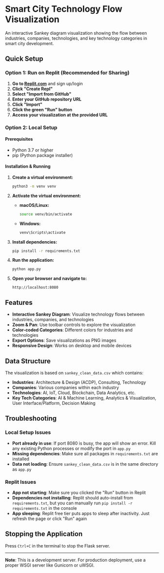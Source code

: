 # Smart City Technology Flow Visualization

An interactive Sankey diagram visualization showing the flow between industries, companies, technologies, and key technology categories in smart city development.

## Quick Setup

### Option 1: Run on Replit (Recommended for Sharing)

1. **Go to [Replit.com](https://replit.com)** and sign up/login
2. **Click "Create Repl"**
3. **Select "Import from GitHub"**
4. **Enter your GitHub repository URL**
5. **Click "Import"**
6. **Click the green "Run" button**
7. **Access your visualization at the provided URL**

### Option 2: Local Setup

#### Prerequisites
- Python 3.7 or higher
- pip (Python package installer)

#### Installation & Running

1. **Create a virtual environment:**
   ```bash
   python3 -m venv venv
   ```

2. **Activate the virtual environment:**
   - **macOS/Linux:**
     ```bash
     source venv/bin/activate
     ```
   - **Windows:**
     ```bash
     venv\Scripts\activate
     ```

3. **Install dependencies:**
   ```bash
   pip install -r requirements.txt
   ```

4. **Run the application:**
   ```bash
   python app.py
   ```

5. **Open your browser and navigate to:**
   ```
   http://localhost:8080
   ```

## Features

- **Interactive Sankey Diagram**: Visualize technology flows between industries, companies, and technologies
- **Zoom & Pan**: Use toolbar controls to explore the visualization
- **Color-coded Categories**: Different colors for industries and technologies
- **Export Options**: Save visualizations as PNG images
- **Responsive Design**: Works on desktop and mobile devices

## Data Structure

The visualization is based on `sankey_clean_data.csv` which contains:
- **Industries**: Architecture & Design (ACDP), Consulting, Technology
- **Companies**: Various companies within each industry
- **Technologies**: AI, IoT, Cloud, Blockchain, Data Analytics, etc.
- **Key Tech Categories**: AI & Machine Learning, Analytics & Visualization, User Interface/Platform, Decision Making

## Troubleshooting

### Local Setup Issues
- **Port already in use**: If port 8080 is busy, the app will show an error. Kill any existing Python processes or modify the port in `app.py`
- **Missing dependencies**: Make sure all packages in `requirements.txt` are installed
- **Data not loading**: Ensure `sankey_clean_data.csv` is in the same directory as `app.py`

### Replit Issues
- **App not starting**: Make sure you clicked the "Run" button in Replit
- **Dependencies not installing**: Replit should auto-install from `requirements.txt`, but you can manually run `pip install -r requirements.txt` in the console
- **App sleeping**: Replit free tier puts apps to sleep after inactivity. Just refresh the page or click "Run" again

## Stopping the Application

Press `Ctrl+C` in the terminal to stop the Flask server.

---

**Note**: This is a development server. For production deployment, use a proper WSGI server like Gunicorn or uWSGI.
